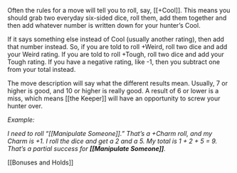 
Often the rules for a move will tell you to roll, say, [[+Cool]]. This means you should grab two everyday six-sided dice, roll them, add them together and then add whatever number is written down for your hunter’s Cool.

If it says something else instead of Cool (usually another rating), then add that number instead. So, if you are told to roll +Weird, roll two dice and add your Weird rating. If you are told to roll +Tough, roll two dice and add your Tough rating. If you have a negative rating, like -1, then you subtract one from your total instead.

The move description will say what the different results mean. Usually, 7 or higher is good, and 10 or higher is really good. A result of 6 or lower is a miss, which means [[the Keeper]] will have an opportunity to screw your hunter over.

*Example:*

*I need to roll “[[Manipulate Someone]].” That’s a +Charm roll, and my Charm is +1. I roll the dice and get a 2 and a 5. My total is 1 + 2 + 5 = 9. That’s a partial success for **[[Manipulate Someone]]**.*

[[Bonuses and Holds]]
